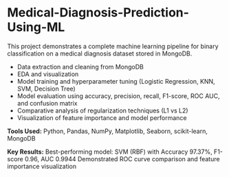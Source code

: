 # Medical-Diagnosis-Prediction-Using-ML
This project demonstrates a complete machine learning pipeline for binary classification on a medical diagnosis dataset stored in MongoDB.
- Data extraction and cleaning from MongoDB
- EDA and visualization
- Model training and hyperparameter tuning (Logistic Regression, KNN, SVM, Decision Tree)
- Model evaluation using accuracy, precision, recall, F1-score, ROC AUC, and confusion matrix
- Comparative analysis of regularization techniques (L1 vs L2)
- Visualization of feature importance and model performance
  
**Tools Used:** Python, Pandas, NumPy, Matplotlib, Seaborn, scikit-learn, MongoDB
  
  **Key Results:**
  Best-performing model: SVM (RBF) with Accuracy 97.37%, F1-score 0.96, AUC 0.9944
  Demonstrated ROC curve comparison and feature importance visualization
